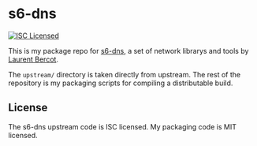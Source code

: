 s6-dns
=========

[![ISC Licensed](https://img.shields.io/badge/license-ISC-green.svg)](https://tldrlegal.com/license/-isc-license)

This is my package repo for [s6-dns](http://www.skarnet.org/software/s6-dns/), a set of network librarys and tools by [Laurent Bercot](http://skarnet.org/).

The `upstream/` directory is taken directly from upstream. The rest of the repository is my packaging scripts for compiling a distributable build.

## License

The s6-dns upstream code is ISC licensed. My packaging code is MIT licensed.

